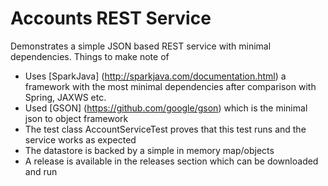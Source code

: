 # Accounts REST Service

Demonstrates a simple JSON based REST service with minimal dependencies. Things to make note of

   * Uses [SparkJava] (http://sparkjava.com/documentation.html) a framework with the most minimal dependencies after comparison with Spring, JAXWS etc.
   * Used [GSON] (https://github.com/google/gson) which is the minimal json to object framework
   * The test class AccountServiceTest proves that this test runs and the service works as expected
   * The datastore is backed by a simple in memory map/objects
   * A release is available in the releases section which can be downloaded and run
